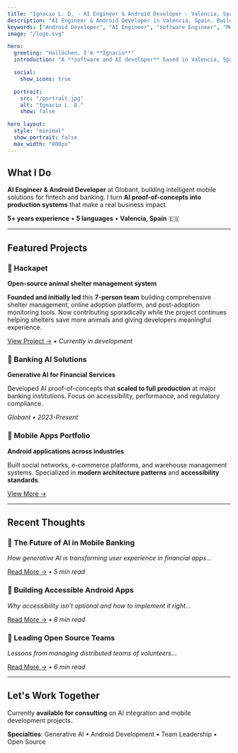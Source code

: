 ```yaml
---
title: "Ignacio L. D. - AI Engineer & Android Developer - Valencia, Spain"
description: "AI Engineer & Android Developer in Valencia, Spain. Building intelligent mobile solutions and leading open source projects."
keywords: ["Android Developer", "AI Engineer", "Software Engineer", "Mobile Development", "Kotlin", "Python", "Machine Learning", "Open Source", "Valencia", "Spain", "Software Consultant"]
image: "/logo.svg"

hero:
  greeting: "Hallöchen, I'm **Ignacio**"
  introduction: "A **software and AI developer** based in Valencia, Spain.  \nI build technology that **empowers people**."

  social:
    show_icons: true

  portrait:
    src: "/portrait.jpg"
    alt: "Ignacio L. D."
    show: false

hero_layout:
  style: "minimal"
  show_portrait: false
  max_width: "800px"
---
```


## What I Do

**AI Engineer & Android Developer** at Globant, building intelligent mobile solutions for fintech and banking. I turn **AI proof-of-concepts into production systems** that make a real business impact.

**5+ years experience** • **5 languages** • **Valencia, Spain** 🇪🇸

---

## Featured Projects

### 🐾 Hackapet
**Open-source animal shelter management system**

**Founded and initially led** this **7-person team** building comprehensive shelter management, online adoption platform, and post-adoption monitoring tools. Now contributing sporadically while the project continues helping shelters save more animals and giving developers meaningful experience.

[View Project →](#) • *Currently in development*

### 🏦 Banking AI Solutions
**Generative AI for Financial Services**

Developed AI proof-of-concepts that **scaled to full production** at major banking institutions. Focus on accessibility, performance, and regulatory compliance.

*Globant • 2023-Present*

### 📱 Mobile Apps Portfolio
**Android applications across industries**

Built social networks, e-commerce platforms, and warehouse management systems. Specialized in **modern architecture patterns** and **accessibility standards**.

[View More →](#)

---

## Recent Thoughts

### 🤖 The Future of AI in Mobile Banking
*How generative AI is transforming user experience in financial apps...*

[Read More →](#) • *5 min read*

### 📱 Building Accessible Android Apps
*Why accessibility isn't optional and how to implement it right...*

[Read More →](#) • *8 min read*

### 🌱 Leading Open Source Teams
*Lessons from managing distributed teams of volunteers...*

[Read More →](#) • *6 min read*

---

## Let's Work Together

Currently **available for consulting** on AI integration and mobile development projects.

**Specialties**: Generative AI • Android Development • Team Leadership • Open Source